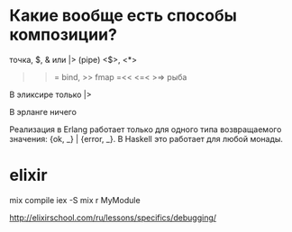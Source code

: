 # Какие вообще есть способы композиции?

точка, $, & или |> (pipe)
<$>, <*>
>>= bind, >> fmap
=<<
<=< >=> рыба


В эликсире
только |>

В эрланге ничего

Реализация в Erlang работает только для одного типа возвращаемого значения: {ok, _} | {error, _}.
В Haskell это работает для любой монады.


# elixir

mix compile
iex -S mix
r MyModule

http://elixirschool.com/ru/lessons/specifics/debugging/